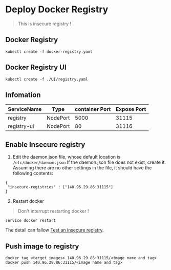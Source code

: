  # Deploy Docker Registry
 > This is insecure registry !
 ## Docker Registry
 ```
 kubectl create -f docker-registry.yaml
 ```

 ## Docker Registry UI
 ```
 kubectl create -f ./UI/registry.yaml
 ```

 ## Infomation
 |ServiceName|Type|container Port|Expose Port|
 |-|-|-|-|
 |registry|NodePort|5000|31115|
 |registry-ui|NodePort|80|31116|


 ## Enable Insecure registry
 
 1. Edit the daemon.json file, whose default location is `/etc/docker/daemon.json`
 If the daemon.json file does not exist, create it. Assuming there are no other settings in the file, it should have the following contents:
 ```
 {
  "insecure-registries" : ["140.96.29.86:31115"]
 }
 ```
 2. Restart docker
 > Don't interrupt restarting docker !
 ```
 service docker restart
 ```
 
 The detail can fallow [Test an insecure registry][1].

 ## Push image to registry
 ```
 docker tag <target images> 140.96.29.86:31115/<image name and tag>
 docker push 140.96.29.86:31115/<image name and tag>
 ```
 [1]: https://docs.docker.com/registry/insecure/
